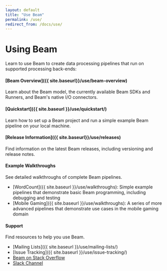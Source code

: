 ```yaml
---
layout: default
title: "Use Beam"
permalink: /use/
redirect_from: /docs/use/
---
```


# Using Beam
Learn to use Beam to create data processing pipelines that run on supported processing back-ends:

#### [Beam Overview]({{ site.baseurl}}/use/beam-overview)
Learn about the Beam model, the currently available Beam SDKs and Runners, and Beam's native I/O connectors.

#### [Quickstart]({{ site.baseurl }}/use/quickstart/)
Learn how to set up a Beam project and run a simple example Beam pipeline on your local machine.

#### [Release Information]({{ site.baseurl}}/use/releases)
Find information on the latest Beam releases, including versioning and release notes.

#### Example Walkthroughs
See detailed walkthroughs of complete Beam pipelines.

* [WordCount]({{ site.baseurl }}/use/walkthroughs): Simple example pipelines that demonstrate basic Beam programming, including debugging and testing
* [Mobile Gaming]({{ site.baseurl }}/use/walkthroughs): A series of more advanced pipelines that demonstrate use cases in the mobile gaming domain

#### Support
Find resources to help you use Beam.

* [Mailing Lists]({{ site.baseurl }}/use/mailing-lists/)
* [Issue Tracking]({{ site.baseurl }}/use/issue-tracking/)
* [Beam on Stack Overflow](http://stackoverflow.com/questions/tagged/apache-beam)
* [Slack Channel](http://apachebeam.slack.com)